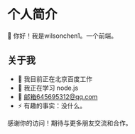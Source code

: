 # 个人简介

👋 你好！我是wilsonchen1。一个前端。

## 关于我

- 🔭 我目前正在北京百度工作
- 🌱 我正在学习 node.js
- 👯 邮箱645695312@qq.com
- ⚡ 有趣的事实：没什么。

感谢你的访问！期待与更多朋友交流和合作。
